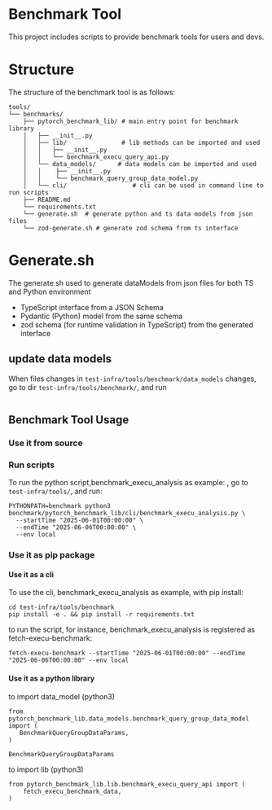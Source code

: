 # Benchmark Tool
This project includes scripts to provide benchmark tools for users and devs.

# Structure

The structure of the benchmark tool is as follows:
```
tools/
└── benchmarks/
    ├── pytorch_benchmark_lib/ # main entry point for benchmark library
    │   ├── __init__.py
    │   ├── lib/               # lib methods can be imported and used
    │   │   ├── __init__.py
    │   │   └── benchmark_execu_query_api.py
    │   └── data_models/      # data models can be imported and used
    │   │    ├── __init__.py
    │   │    └── benchmark_query_group_data_model.py
    │   └── cli/                  # cli can be used in command line to run scripts
    ├── README.md
    └── requirements.txt
    └── generate.sh  # generate python and ts data models from json files
    └── zod-generate.sh # generate zod schema from ts interface
```

# Generate.sh
The generate.sh used to generate dataModels from json files for both TS and Python environment
- TypeScript interface from a JSON Schema
- Pydantic (Python) model from the same schema
- zod schema (for runtime validation in TypeScript) from the generated interface

## update data models
When files changes in `test-infra/tools/benchmark/data_models` changes, go to dir `test-infra/tools/benchmark/`, and run
```

```


## Benchmark Tool Usage
### Use it from source

### Run scripts
To run the python script,benchmark_execu_analysis as example:
, go to `test-infra/tools/`, and run:
```
PYTHONPATH=benchmark python3 benchmark/pytorch_benchmark_lib/cli/benchmark_execu_analysis.py \
  --startTime "2025-06-01T00:00:00" \
  --endTime "2025-06-06T00:00:00" \
  --env local
```

### Use it as pip package
#### Use it as a cli
To use the cli, benchmark_execu_analysis as example, with pip install:
```
cd test-infra/tools/benchmark
pip install -e . && pip install -r requirements.txt
```

to run the script, for instance, benchmark_execu_analysis is registered as fetch-execu-benchmark:
```
fetch-execu-benchmark --startTime "2025-06-01T00:00:00" --endTime "2025-06-06T00:00:00" --env local
```

#### Use it as a python library
to import data_model (python3)
```python3
from pytorch_benchmark_lib.data_models.benchmark_query_group_data_model import (
   BenchmarkQueryGroupDataParams,
)

BenchmarkQueryGroupDataParams
```

to import lib (python3)
```python3
from pytorch_benchmark_lib.lib.benchmark_execu_query_api import (
    fetch_execu_benchmark_data,
)
```

